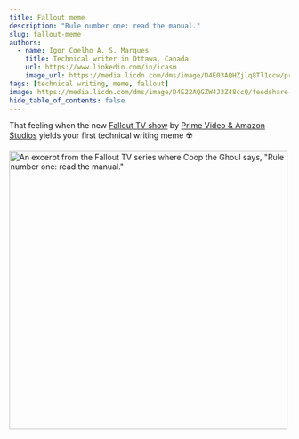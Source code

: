 ```yaml
---
title: Fallout meme
description: "Rule number one: read the manual."
slug: fallout-meme
authors:
  - name: Igor Coelho A. S. Marques
    title: Technical writer in Ottawa, Canada 
    url: https://www.linkedin.com/in/icasm
    image_url: https://media.licdn.com/dms/image/D4E03AQHZjlq8Tl1ccw/profile-displayphoto-shrink_800_800/0/1705677142126?e=1713398400&v=beta&t=_mzrYXwTu2_-a-Tt-0HKC4utBw9RU3UE5tcg-3wN-gA
tags: [technical writing, meme, fallout]
image: https://media.licdn.com/dms/image/D4E22AQGZW4J3Z48ccQ/feedshare-shrink_800/0/1712985101562?e=1715817600&v=beta&t=HMAKkYooFiwZCbfKYLtL4Lmig_r0D0cb0Yisj9lb5N4
hide_table_of_contents: false
---
```


That feeling when the new [Fallout TV show](https://www.primevideo.com/detail/0HAQAA7JM43QWX0H6GUD3IOF70) by [Prime Video & Amazon Studios](https://www.linkedin.com/company/primevideoamazonstudios) yields your first technical writing meme ☢️

<img src="https://media.licdn.com/dms/image/D4E22AQGZW4J3Z48ccQ/feedshare-shrink_800/0/1712985101562?e=1715817600&v=beta&t=HMAKkYooFiwZCbfKYLtL4Lmig_r0D0cb0Yisj9lb5N4" alt=	'An excerpt from the Fallout TV series where Coop the Ghoul says, "Rule number one: read the manual."' width="500" height ="auto"></img>
